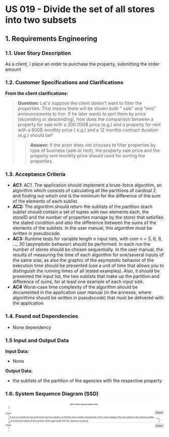# US 019 -  Divide the set of all stores into two subsets

## 1. Requirements Engineering

### 1.1. User Story Description

As a client, I place an order to purchase the property, submitting the order
amount

### 1.2. Customer Specifications and Clarifications

**From the client clarifications:**


> **Question:** Let's suppose the client doesn't want to filter the properties. That means there will be shown both "
> sale" and "rent" announcements to him. If he later wants to sort them by price (ascending or descending), how does the
> comparison between a property for sale with a 200 000$ price (e.g.) and a property for rent with a 800$ monthly price (
> e.g.) and a 12 months contract duration (e.g.) should be?
>> **Answer:** If the actor does not chooses to filter properties by type of business (sale or rent), the property sale
> > price and the property rent monthly price should used for sorting the properties.

### 1.3. Acceptance Criteria

* **AC1:** AC1. The application should implement a brute-force algorithm, an algorithm
  which consists of calculating all the partitions of cardinal 2 and finding out which
  one is the minimum for the difference of the sum of the elements of each sublist.
* **AC2:**  The algorithm should return the sublists of the partition (each sublist should
  contain a set of tuples with two elements each, the storeID and the number of
  properties manage by the store) that satisfies the stated condition and also the
  difference between the sums of the elements of the sublists. In the user manual,
  this algorithm must be written in pseudocode.
* **AC3:** Runtime tests for variable length n input lists, with com n = 3, 6, 9, ..., 30
  (asymptotic behavior) should be performed. In each run the number of stores
  should be chosen sequentially. In the user manual, the results of measuring the
  time of each algorithm for one/several inputs of the same size, as also the graphic
  of the asymptotic behavior of the execution time should be presented (use a unit
  of time that allows you to distinguish the running times of all tested examples).
  Also, it should be presented the input list, the two sublists that make up the
  partition and difference of sums, for at least one example of each input size.
* **AC4**  Worst-case time complexity of the algorithm should be documented in the
  application user manual (in the annexes, where algorithms should be written in
  pseudocode) that must be delivered with the application

### 1.4. Found out Dependencies

* None dependency

### 1.5 Input and Output Data

**Input Data:**

* None

**Output Data:**

* the sublists of the partition of the agencies with the respective property

### 1.6. System Sequence Diagram (SSD)

![System Sequence Diagram - Alternative One](svg/us019-system-sequence-diagram.svg)


